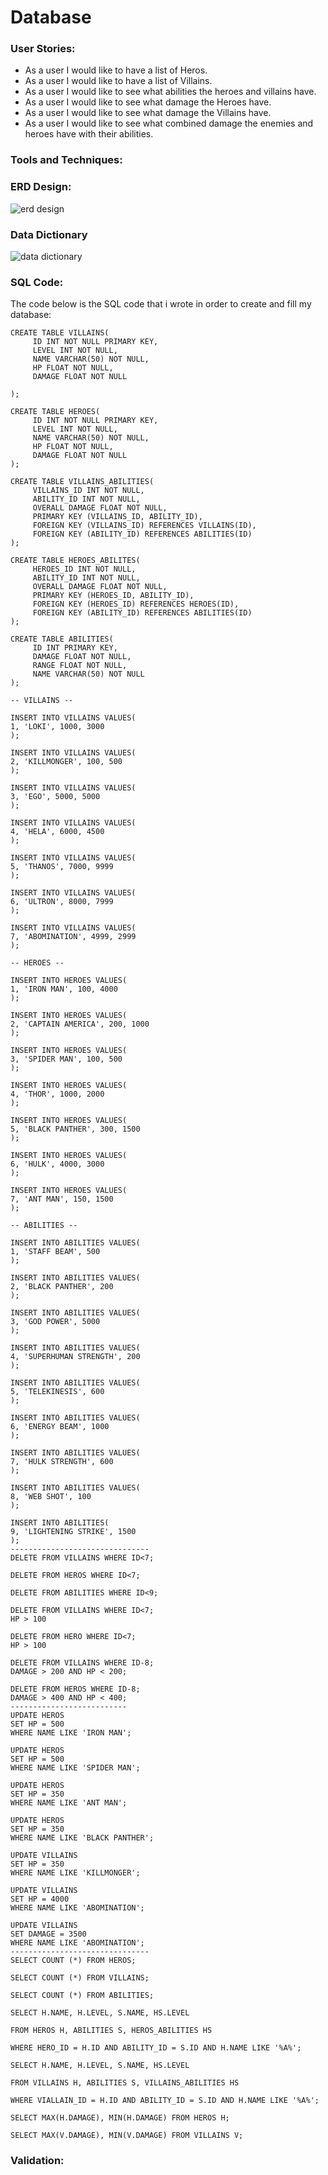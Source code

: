 # Database
### User Stories:
* As a user I would like to have a list of Heros.
* As a user I would like to have a list of Villains.
* As a user I would like to see what abilities the heroes and villains have.
* As a user I would like to see what damage the Heroes have.
* As a user I would like to see what damage the Villains have.
* As a user I would like to see what combined damage the enemies and heroes have with their abilities.
### Tools and Techniques:

### ERD Design:
![erd design](https://user-images.githubusercontent.com/31927590/38927921-296ad312-42ff-11e8-808d-7d657d531e26.jpg)
### Data Dictionary
![data dictionary](https://user-images.githubusercontent.com/31927590/38928035-7d2ad86c-42ff-11e8-8778-5aefe6833824.PNG)
### SQL Code:
The code below is the SQL code that i wrote in order to create and fill my database:
```
CREATE TABLE VILLAINS(
     ID INT NOT NULL PRIMARY KEY,
     LEVEL INT NOT NULL,
     NAME VARCHAR(50) NOT NULL,
     HP FLOAT NOT NULL,
     DAMAGE FLOAT NOT NULL
     
);

CREATE TABLE HEROES(
     ID INT NOT NULL PRIMARY KEY,
     LEVEL INT NOT NULL,
     NAME VARCHAR(50) NOT NULL,
     HP FLOAT NOT NULL,
     DAMAGE FLOAT NOT NULL
);

CREATE TABLE VILLAINS_ABILITIES(
     VILLAINS_ID INT NOT NULL,
     ABILITY_ID INT NOT NULL,
     OVERALL DAMAGE FLOAT NOT NULL,
     PRIMARY KEY (VILLAINS_ID, ABILITY_ID),
     FOREIGN KEY (VILLAINS_ID) REFERENCES VILLAINS(ID),
     FOREIGN KEY (ABILITY_ID) REFERENCES ABILITIES(ID)
);

CREATE TABLE HEROES_ABILITES(
     HEROES_ID INT NOT NULL,
     ABILITY_ID INT NOT NULL,
     OVERALL DAMAGE FLOAT NOT NULL,
     PRIMARY KEY (HEROES_ID, ABILITY_ID),
     FOREIGN KEY (HEROES_ID) REFERENCES HEROES(ID),
     FOREIGN KEY (ABILITY_ID) REFERENCES ABILITIES(ID)
);

CREATE TABLE ABILITIES(
     ID INT PRIMARY KEY,
     DAMAGE FLOAT NOT NULL,
     RANGE FLOAT NOT NULL,
     NAME VARCHAR(50) NOT NULL
);

-- VILLAINS --

INSERT INTO VILLAINS VALUES(
1, 'LOKI', 1000, 3000
);

INSERT INTO VILLAINS VALUES(
2, 'KILLMONGER', 100, 500
);

INSERT INTO VILLAINS VALUES(
3, 'EGO', 5000, 5000
);

INSERT INTO VILLAINS VALUES(
4, 'HELA', 6000, 4500
);

INSERT INTO VILLAINS VALUES(
5, 'THANOS', 7000, 9999
);

INSERT INTO VILLAINS VALUES(
6, 'ULTRON', 8000, 7999
);

INSERT INTO VILLAINS VALUES(
7, 'ABOMINATION', 4999, 2999
);

-- HEROES --

INSERT INTO HEROES VALUES(
1, 'IRON MAN', 100, 4000
);

INSERT INTO HEROES VALUES(
2, 'CAPTAIN AMERICA', 200, 1000
);

INSERT INTO HEROES VALUES(
3, 'SPIDER MAN', 100, 500
);

INSERT INTO HEROES VALUES(
4, 'THOR', 1000, 2000
);

INSERT INTO HEROES VALUES(
5, 'BLACK PANTHER', 300, 1500
);

INSERT INTO HEROES VALUES(
6, 'HULK', 4000, 3000
);

INSERT INTO HEROES VALUES(
7, 'ANT MAN', 150, 1500
);

-- ABILITIES --

INSERT INTO ABILITIES VALUES(
1, 'STAFF BEAM', 500
);

INSERT INTO ABILITIES VALUES(
2, 'BLACK PANTHER', 200
);

INSERT INTO ABILITIES VALUES(
3, 'GOD POWER', 5000
);

INSERT INTO ABILITIES VALUES(
4, 'SUPERHUMAN STRENGTH', 200
);

INSERT INTO ABILITIES VALUES(
5, 'TELEKINESIS', 600
);

INSERT INTO ABILITIES VALUES(
6, 'ENERGY BEAM', 1000
);

INSERT INTO ABILITIES VALUES(
7, 'HULK STRENGTH', 600
);

INSERT INTO ABILITIES VALUES(
8, 'WEB SHOT', 100
);

INSERT INTO ABILITIES(
9, 'LIGHTENING STRIKE', 1500
);
-------------------------------
DELETE FROM VILLAINS WHERE ID<7;

DELETE FROM HEROS WHERE ID<7;

DELETE FROM ABILITIES WHERE ID<9;

DELETE FROM VILLAINS WHERE ID<7;
HP > 100

DELETE FROM HERO WHERE ID<7;
HP > 100

DELETE FROM VILLAINS WHERE ID-8;
DAMAGE > 200 AND HP < 200;

DELETE FROM HEROS WHERE ID-8;
DAMAGE > 400 AND HP < 400;
--------------------------
UPDATE HEROS
SET HP = 500
WHERE NAME LIKE 'IRON MAN';

UPDATE HEROS
SET HP = 500
WHERE NAME LIKE 'SPIDER MAN';

UPDATE HEROS
SET HP = 350
WHERE NAME LIKE 'ANT MAN';

UPDATE HEROS
SET HP = 350
WHERE NAME LIKE 'BLACK PANTHER';

UPDATE VILLAINS
SET HP = 350
WHERE NAME LIKE 'KILLMONGER';

UPDATE VILLAINS
SET HP = 4000
WHERE NAME LIKE 'ABOMINATION';

UPDATE VILLAINS
SET DAMAGE = 3500
WHERE NAME LIKE 'ABOMINATION';
-------------------------------
SELECT COUNT (*) FROM HEROS;

SELECT COUNT (*) FROM VILLAINS;

SELECT COUNT (*) FROM ABILITIES;

SELECT H.NAME, H.LEVEL, S.NAME, HS.LEVEL 

FROM HEROS H, ABILITIES S, HEROS_ABILITIES HS

WHERE HERO_ID = H.ID AND ABILITY_ID = S.ID AND H.NAME LIKE '%A%';

SELECT H.NAME, H.LEVEL, S.NAME, HS.LEVEL 

FROM VILLAINS H, ABILITIES S, VILLAINS_ABILITIES HS

WHERE VIALLAIN_ID = H.ID AND ABILITY_ID = S.ID AND H.NAME LIKE '%A%';

SELECT MAX(H.DAMAGE), MIN(H.DAMAGE) FROM HEROS H;

SELECT MAX(V.DAMAGE), MIN(V.DAMAGE) FROM VILLAINS V;
```
### Validation:

